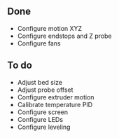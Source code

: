 ## Done
- Configure motion XYZ
- Configure endstops and Z probe
- Configure fans

## To do
- Adjust bed size
- Adjust probe offset
- Configure extruder motion
- Calibrate temperature PID
- Configure screen
- Configure LEDs
- Configure leveling
